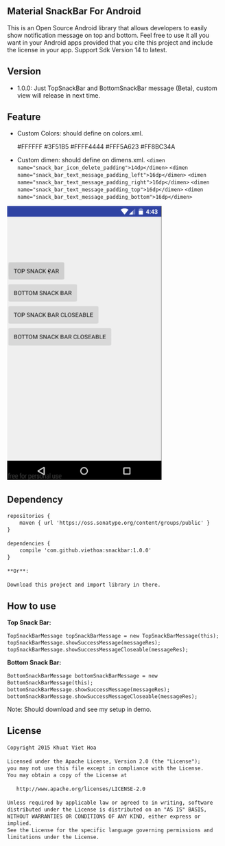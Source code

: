 Material SnackBar For Android
-----
This is an Open Source Android library that allows developers to easily show notification message on top and bottom.
Feel free to use it all you want in your Android apps provided that you cite this project and include the license in your app.
Support Sdk Version 14 to latest.

Version
-----
- 1.0.0: Just TopSnackBar and BottomSnackBar message (Beta), custom view will release in next time.

Feature
-----
- Custom Colors: should define on colors.xml.

    <color name="snackBarTextColor">#FFFFFF</color>
    <color name="snackBarBackgroundColor">#3F51B5</color>
    <color name="snackBarColorNotificationError">#FFFF4444</color>
    <color name="snackBarColorNotificationWaring">#FFF5A623</color>
    <color name="snackBarColorNotificationSuccess">#FF8BC34A</color>

- Custom dimen: should define on dimens.xml.<Enter>
    `<dimen name="snack_bar_icon_delete_padding">14dp</dimen>`<Enter>
    `<dimen name="snack_bar_text_message_padding_left">16dp</dimen>`<Enter>
    `<dimen name="snack_bar_text_message_padding_right">16dp</dimen>`<Enter>
    `<dimen name="snack_bar_text_message_padding_top">16dp</dimen>`<Enter>
    `<dimen name="snack_bar_text_message_padding_bottom">16dp</dimen>`

![](https://github.com/viethoa/image-repositories/blob/master/material-snack-bar.gif "Fast scroller alphabet")

Dependency
-----
    repositories {
        maven { url 'https://oss.sonatype.org/content/groups/public' }
    }

    dependencies {
        compile 'com.github.viethoa:snackbar:1.0.0'
    }

    **Or**:

    Download this project and import library in there.

How to use
-----
**Top Snack Bar:**

    TopSnackBarMessage topSnackBarMessage = new TopSnackBarMessage(this);
    topSnackBarMessage.showSuccessMessage(messageRes);
    topSnackBarMessage.showSuccessMessageCloseable(messageRes);

**Bottom Snack Bar:**

    BottomSnackBarMessage bottomSnackBarMessage = new BottomSnackBarMessage(this);
    bottomSnackBarMessage.showSuccessMessage(messageRes);
    bottomSnackBarMessage.showSuccessMessageCloseable(messageRes);

Note: Should download and see my setup in demo.

License
-------

    Copyright 2015 Khuat Viet Hoa

    Licensed under the Apache License, Version 2.0 (the "License");
    you may not use this file except in compliance with the License.
    You may obtain a copy of the License at

       http://www.apache.org/licenses/LICENSE-2.0

    Unless required by applicable law or agreed to in writing, software
    distributed under the License is distributed on an "AS IS" BASIS,
    WITHOUT WARRANTIES OR CONDITIONS OF ANY KIND, either express or implied.
    See the License for the specific language governing permissions and
    limitations under the License.



